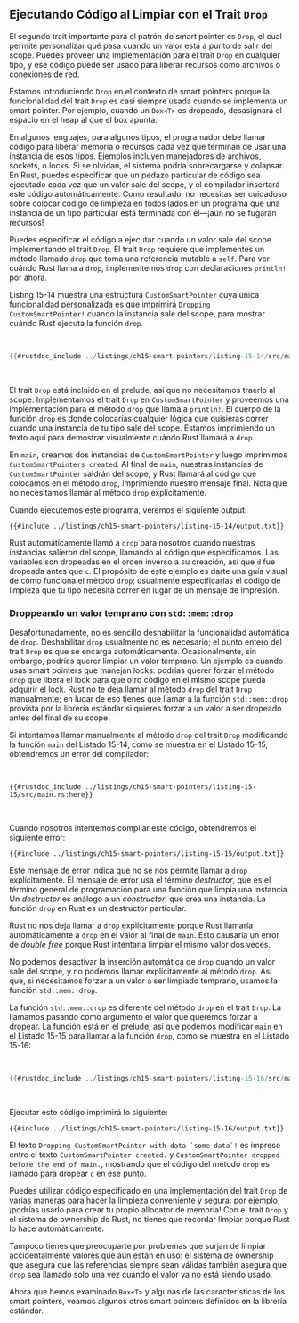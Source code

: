 ## Ejecutando Código al Limpiar con el Trait `Drop`

El segundo trait importante para el patrón de smart pointer es `Drop`, el cual
permite personalizar qué pasa cuando un valor está a punto de salir del scope.
Puedes proveer una implementación para el trait `Drop` en cualquier tipo, y ese
código puede ser usado para liberar recursos como archivos o conexiones de
red.

Estamos introduciendo `Drop` en el contexto de smart pointers porque la
funcionalidad del trait `Drop` es casi siempre usada cuando se implementa un
smart pointer. Por ejemplo, cuando un `Box<T>` es dropeado, desasignará el
espacio en el heap al que el box apunta.

En algunos lenguajes, para algunos tipos, el programador debe llamar código
para liberar memoria o recursos cada vez que terminan de usar una instancia de
esos tipos. Ejemplos incluyen manejadores de archivos, sockets, o locks. Si se
olvidan, el sistema podría sobrecargarse y colapsar. En Rust, puedes especificar
que un pedazo particular de código sea ejecutado cada vez que un valor sale del
scope, y el compilador insertará este código automáticamente. Como resultado,
no necesitas ser cuidadoso sobre colocar código de limpieza en todos lados en
un programa que una instancia de un tipo particular está terminada con él—¡aún
no se fugarán recursos!

Puedes especificar el código a ejecutar cuando un valor sale del scope
implementando el trait `Drop`. El trait `Drop` requiere que implementes un
método llamado `drop` que toma una referencia mutable a `self`. Para ver cuándo
Rust llama a `drop`, implementemos `drop` con declaraciones `println!` por
ahora. 

Listing 15-14 muestra una estructura `CustomSmartPointer` cuya única
funcionalidad personalizada es que imprimirá `Dropping CustomSmartPointer!`
cuando la instancia sale del scope, para mostrar cuándo Rust ejecuta la
función `drop`.

<Listing number="15-14" file-name="src/main.rs" caption="Un struct `CustomSmartPointer` que implementa el trait `Drop` donde colocaríamos nuestro código de limpieza">

```rust
{{#rustdoc_include ../listings/ch15-smart-pointers/listing-15-14/src/main.rs}}
```

</Listing>

El trait `Drop` está incluido en el prelude, así que no necesitamos traerlo al
scope. Implementamos el trait `Drop` en `CustomSmartPointer` y proveemos una
implementación para el método `drop` que llama a `println!`. El cuerpo de la
función `drop` es donde colocarías cualquier lógica que quisieras correr cuando
una instancia de tu tipo sale del scope. Estamos imprimiendo un texto aquí para
demostrar visualmente cuándo Rust llamará a `drop`.

En `main`, creamos dos instancias de `CustomSmartPointer` y luego imprimimos
`CustomSmartPointers created`. Al final de `main`, nuestras instancias de
`CustomSmartPointer` saldrán del scope, y Rust llamará al código que colocamos
en el método `drop`, imprimiendo nuestro mensaje final. Nota que no necesitamos
llamar al método `drop` explícitamente.

Cuando ejecutemos este programa, veremos el siguiente output:

```console
{{#include ../listings/ch15-smart-pointers/listing-15-14/output.txt}}
```

Rust automáticamente llamó a `drop` para nosotros cuando nuestras instancias
salieron del scope, llamando al código que especificamos. Las variables son
dropeadas en el orden inverso a su creación, así que `d` fue dropeada antes que
`c`. El propósito de este ejemplo es darte una guía visual de cómo funciona el
método `drop`; usualmente especificarías el código de limpieza que tu tipo
necesita correr en lugar de un mensaje de impresión.

### Droppeando un valor temprano con `std::mem::drop`

Desafortunadamente, no es sencillo deshabilitar la funcionalidad automática de
`drop`. Deshabilitar `drop` usualmente no es necesario; el punto entero del
trait `Drop` es que se encarga automáticamente. Ocasionalmente, sin embargo,
podrías querer limpiar un valor temprano. Un ejemplo es cuando usas smart
pointers que manejan locks: podrías querer forzar el método `drop` que libera
el lock para que otro código en el mismo scope pueda adquirir el lock. Rust no
te deja llamar al método `drop` del trait `Drop` manualmente; en lugar de eso
tienes que llamar a la función `std::mem::drop` provista por la librería
estándar si quieres forzar a un valor a ser dropeado antes del final de su
scope.

Si intentamos llamar manualmente al método `drop` del trait `Drop` modificando 
la función `main` del Listado 15-14, como se muestra en el Listado 15-15, 
obtendremos un error del compilador:

<Listing number="15-15" file-name="src/main.rs" caption="Intento de llamar manualmente al método `drop` del trait `Drop` para limpiar de forma anticipada">

```rust,ignore,does_not_compile
{{#rustdoc_include ../listings/ch15-smart-pointers/listing-15-15/src/main.rs:here}}
```

</Listing>

Cuando nosotros intentemos compilar este código, obtendremos el siguiente error:

```console
{{#include ../listings/ch15-smart-pointers/listing-15-15/output.txt}}
```

Este mensaje de error indica que no se nos permite llamar a `drop` 
explícitamente. El mensaje de error usa el término *destructor*, que es el 
término general de programación para una función que limpia una instancia. 
Un *destructor* es análogo a un *constructor*, que crea una instancia. 
La función `drop` en Rust es un destructor particular.

Rust no nos deja llamar a `drop` explícitamente porque Rust llamaría
automáticamente a `drop` en el valor al final de `main`. Esto causaría un error
de *double free* porque Rust intentaría limpiar el mismo valor dos veces.

No podemos desactivar la inserción automática de `drop` cuando un valor sale
del scope, y no podemos llamar explícitamente al método `drop`. Así que, si
necesitamos forzar a un valor a ser limpiado temprano, usamos la función
`std::mem::drop`.

La función `std::mem::drop` es diferente del método `drop` en el trait `Drop`.
La llamamos pasando como argumento el valor que queremos forzar a dropear. La
función está en el prelude, así que podemos modificar `main` en el Listado
15-15 para llamar a la función `drop`, como se muestra en el Listado 15-16:

<Listing number="15-16" file-name="src/main.rs" caption="Llamando a `std::mem::drop` para eliminar explícitamente un valor antes de que salga del scope">

```rust
{{#rustdoc_include ../listings/ch15-smart-pointers/listing-15-16/src/main.rs:here}}
```

</Listing>

Ejecutar este código imprimirá lo siguiente:

```console
{{#include ../listings/ch15-smart-pointers/listing-15-16/output.txt}}
```

El texto ```Dropping CustomSmartPointer with data `some data`!``` es impreso
entre el texto `CustomSmartPointer created.` y `CustomSmartPointer dropped
before the end of main.`, mostrando que el código del método `drop` es llamado
para dropear `c` en ese punto.

Puedes utilizar código especificado en una implementación del trait `Drop` de
varias maneras para hacer la limpieza conveniente y segura: por ejemplo,
¡podrías usarlo para crear tu propio allocator de memoria! Con el trait `Drop`
y el sistema de ownership de Rust, no tienes que recordar limpiar porque Rust
lo hace automáticamente.

Tampoco tienes que preocuparte por problemas que surjan de limpiar 
accidentalmente valores que aún están en uso: el sistema de ownership que
asegura que las referencias siempre sean válidas también asegura que `drop` sea
llamado solo una vez cuando el valor ya no está siendo usado.

Ahora que hemos examinado `Box<T>` y algunas de las características de los
smart pointers, veamos algunos otros smart pointers definidos en la librería
estándar.
